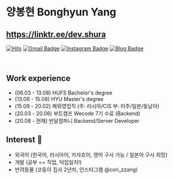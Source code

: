 # 양봉현 Bonghyun Yang

## https://linktr.ee/dev.shura


[![Hits](https://hits.seeyoufarm.com/api/count/incr/badge.svg?url=https%3A%2F%2Fgithub.com%2Fbonghyunyang%2Fhit-counter&count_bg=%2379C83D&title_bg=%23555555&icon=&icon_color=%23E7E7E7&title=hits&edge_flat=false)](https://hits.seeyoufarm.com)
[![Gmail Badge](https://img.shields.io/badge/Gmail-d14836?style=flat-square&logo=Gmail&logoColor=white&link=mailto:bonghyunyang2@gmail.com)](mailto:bonghyunyang2@gmail.com)
[![Instagram Badge](https://img.shields.io/badge/-Instagram-dd2a7b?style=flat-square&logo=instagram&logoColor=white&link=https://www.instagram.com/dev.shura/)](https://www.instagram.com/dev.shura/) 
[![Blog Badge](http://img.shields.io/badge/-Blog-brightgreen?style=flat-square&logo=FF5722&link=http://arslan-0909.tistory.com/)](http://arslan-0909.tistory.com/)

<br>

## Work experience 
- (06.03 - 13.08) HUFS Bachelor's degree
- (13.08 - 15.08) HYU Master's degree
- (15.09 - 20.02) 해외영업직 (주: 러시아/CIS 부: 미주/일본/동남아)
- (20.03 - 20.06) 부트캠프 Wecode 7기 수료 (Backend)
- (20.08 - 현재) 반달컴퍼니 Backend/Server Developer

## Interest 👀
- 외국어 (한국어, 러시아어, 카자흐어, 영어 구사 가능 / 일본어 구사 희망)
- 개발 (공부 == 직업, 덕업일치!)
- 반려동물 (코둥이 집사 2년차, 인스타그램 @cori_zzang)
